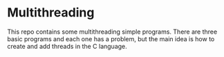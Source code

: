 # Multithreading

This repo contains some multithreading simple programs. There are three basic programs and each one has a problem, but the main idea is how to create and add threads in the C language.
